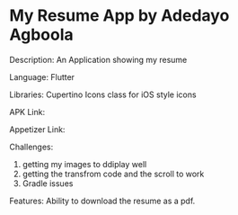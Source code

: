 # My Resume App by Adedayo Agboola

Description: An Application showing my resume

Language: Flutter 

Libraries: 
Cupertino Icons class for iOS style icons

APK Link: 

Appetizer Link: 

Challenges: 
1. getting my images to ddiplay well
2. getting the transfrom code and the scroll to work
3. Gradle issues

Features: Ability to download the resume as a pdf.